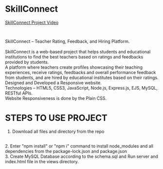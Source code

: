 # SkillConnect

[SkillConnect Project Video](https://github.com/user-attachments/assets/0d0d1a5b-98e8-481f-a71e-6834686a5593)

<br>

SkillConnect – Teacher Rating, Feedback, and Hiring Platform.
<br>  
SkillConnect is a web-based project that helps students and educational institutions to find the best teachers based on ratings and feedbacks provided by students.
<br>
A platform where teachers create profiles showcasing their teaching experiences, receive ratings, feedbacks and overall performance feedback from students, and are hired by educational institutes based on their ratings. Designed and Developed a Responsive website.
<br>
Technologies – HTML5, CSS3, JavaScript, Node.js, Express.js, EJS, MySQL, RESTful APIs.
<br>
Website Responsiveness is done by the Plain CSS.
<br>

# STEPS TO USE PROJECT

1. Download all files and directory from the repo
<br>
2. Enter "npm install" or "npm i" command to install node_modules and all dependencies from the package-lock.json and package.json
<br>
3. Create MySQL Database according to the schema.sql and Run server and index.html file in the views directory.
<br>
